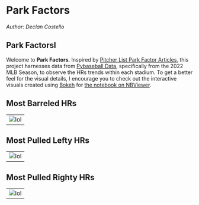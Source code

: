 # **Park Factors**
*Author: Declan Costello*

## **Park Factorsl**

Welcome to **Park Factors**. Inspired by [Pitcher List Park Factor Articles](https://www.pitcherlist.com/going-deep-barrels-and-ballpark-factors/), this project harnesses data from  [Pybaseball Data](https://github.com/jldbc/pybaseball), specifically from the 2022 MLB Season, to observe the HRs trends within each stadium. To get a better feel for the visual details, I encourage you to check out the interactive visuals created using [Bokeh](http://bokeh.org/) for [the notebook on NBViewer](https://nbviewer.org/github/dec1costello/Baseball/blob/main/Stadiums/Park-Factors.ipynb). 

## **Most Barreled HRs**

<table>
<tbody>
  <tr>
    <td>  
        <img src="https://github.com/dec1costello/Baseball/assets/79241861/dd321db6-c101-4e05-9e83-d323ce15c4a9" alt="lol" />
    </td>
</tr>
</tbody>
</table>

## **Most Pulled Lefty HRs**

<table>
<tbody>
  <tr>
    <td>  
        <img src="https://github.com/dec1costello/Baseball/assets/79241861/a13fdf07-2eaa-4d36-bb05-303b1c83ba6e" alt="lol" />
    </td>
</tr>
</tbody>
</table>

## **Most Pulled Righty HRs**

<table>
<tbody>
  <tr>
    <td>  
        <img src="https://github.com/dec1costello/Baseball/assets/79241861/a35d0d76-ed05-4ba8-aced-c0025f419614" alt="lol" />
    </td>
</tr>
</tbody>
</table>
